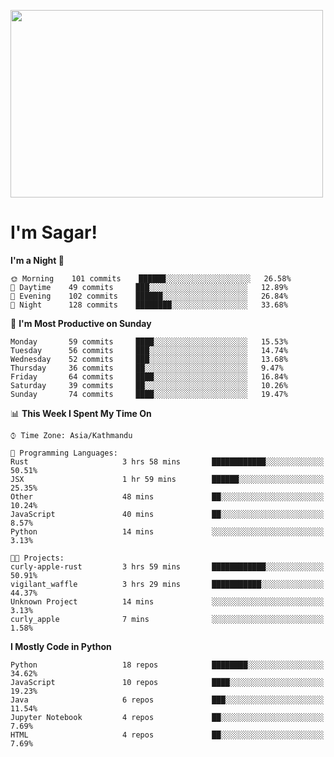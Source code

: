 
<img src="https://media.giphy.com/media/3ornk57KwDXf81rjWM/giphy.gif" width="500" height="300" frameBorder="0" class="giphy-embed" allowFullScreen></img>

#   I'm Sagar!

<!--START_SECTION:waka-->
**I'm a Night 🦉** 

```text
🌞 Morning    101 commits    ██████░░░░░░░░░░░░░░░░░░░   26.58% 
🌆 Daytime    49 commits     ███░░░░░░░░░░░░░░░░░░░░░░   12.89% 
🌃 Evening    102 commits    ██████░░░░░░░░░░░░░░░░░░░   26.84% 
🌙 Night      128 commits    ████████░░░░░░░░░░░░░░░░░   33.68%

```
📅 **I'm Most Productive on Sunday** 

```text
Monday       59 commits     ████░░░░░░░░░░░░░░░░░░░░░   15.53% 
Tuesday      56 commits     ███░░░░░░░░░░░░░░░░░░░░░░   14.74% 
Wednesday    52 commits     ███░░░░░░░░░░░░░░░░░░░░░░   13.68% 
Thursday     36 commits     ██░░░░░░░░░░░░░░░░░░░░░░░   9.47% 
Friday       64 commits     ████░░░░░░░░░░░░░░░░░░░░░   16.84% 
Saturday     39 commits     ██░░░░░░░░░░░░░░░░░░░░░░░   10.26% 
Sunday       74 commits     ████░░░░░░░░░░░░░░░░░░░░░   19.47%

```


📊 **This Week I Spent My Time On** 

```text
⌚︎ Time Zone: Asia/Kathmandu

💬 Programming Languages: 
Rust                     3 hrs 58 mins       ████████████░░░░░░░░░░░░░   50.51% 
JSX                      1 hr 59 mins        ██████░░░░░░░░░░░░░░░░░░░   25.35% 
Other                    48 mins             ██░░░░░░░░░░░░░░░░░░░░░░░   10.24% 
JavaScript               40 mins             ██░░░░░░░░░░░░░░░░░░░░░░░   8.57% 
Python                   14 mins             ░░░░░░░░░░░░░░░░░░░░░░░░░   3.13%

🐱‍💻 Projects: 
curly-apple-rust         3 hrs 59 mins       ████████████░░░░░░░░░░░░░   50.91% 
vigilant_waffle          3 hrs 29 mins       ███████████░░░░░░░░░░░░░░   44.37% 
Unknown Project          14 mins             ░░░░░░░░░░░░░░░░░░░░░░░░░   3.13% 
curly_apple              7 mins              ░░░░░░░░░░░░░░░░░░░░░░░░░   1.58%

```

**I Mostly Code in Python** 

```text
Python                   18 repos            ████████░░░░░░░░░░░░░░░░░   34.62% 
JavaScript               10 repos            ████░░░░░░░░░░░░░░░░░░░░░   19.23% 
Java                     6 repos             ███░░░░░░░░░░░░░░░░░░░░░░   11.54% 
Jupyter Notebook         4 repos             ██░░░░░░░░░░░░░░░░░░░░░░░   7.69% 
HTML                     4 repos             ██░░░░░░░░░░░░░░░░░░░░░░░   7.69%

```



<!--END_SECTION:waka-->
